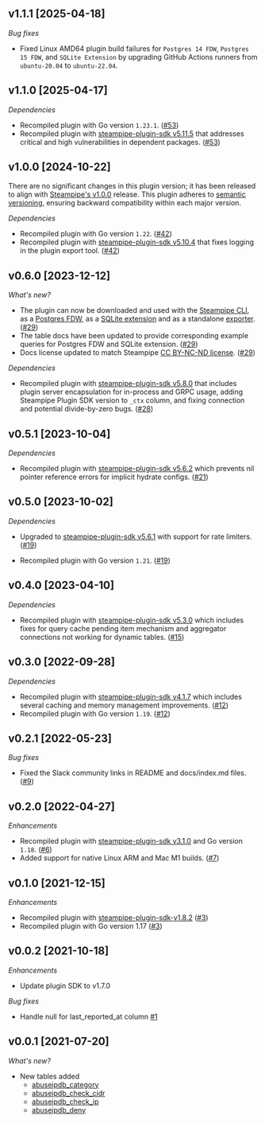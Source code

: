 ## v1.1.1 [2025-04-18]

_Bug fixes_

- Fixed Linux AMD64 plugin build failures for `Postgres 14 FDW`, `Postgres 15 FDW`, and `SQLite Extension` by upgrading GitHub Actions runners from `ubuntu-20.04` to `ubuntu-22.04`.

## v1.1.0 [2025-04-17]

_Dependencies_

- Recompiled plugin with Go version `1.23.1`. ([#53](https://github.com/turbot/steampipe-plugin-abuseipdb/pull/53))
- Recompiled plugin with [steampipe-plugin-sdk v5.11.5](https://github.com/turbot/steampipe-plugin-sdk/blob/v5.11.5/CHANGELOG.md#v5115-2025-03-31) that addresses critical and high vulnerabilities in dependent packages. ([#53](https://github.com/turbot/steampipe-plugin-abuseipdb/pull/53))

## v1.0.0 [2024-10-22]

There are no significant changes in this plugin version; it has been released to align with [Steampipe's v1.0.0](https://steampipe.io/changelog/steampipe-cli-v1-0-0) release. This plugin adheres to [semantic versioning](https://semver.org/#semantic-versioning-specification-semver), ensuring backward compatibility within each major version.

_Dependencies_

- Recompiled plugin with Go version `1.22`. ([#42](https://github.com/turbot/steampipe-plugin-abuseipdb/pull/42))
- Recompiled plugin with [steampipe-plugin-sdk v5.10.4](https://github.com/turbot/steampipe-plugin-sdk/blob/develop/CHANGELOG.md#v5104-2024-08-29) that fixes logging in the plugin export tool. ([#42](https://github.com/turbot/steampipe-plugin-abuseipdb/pull/42))

## v0.6.0 [2023-12-12]

_What's new?_

- The plugin can now be downloaded and used with the [Steampipe CLI](https://steampipe.io/docs), as a [Postgres FDW](https://steampipe.io/docs/steampipe_postgres/overview), as a [SQLite extension](https://steampipe.io/docs//steampipe_sqlite/overview) and as a standalone [exporter](https://steampipe.io/docs/steampipe_export/overview). ([#29](https://github.com/turbot/steampipe-plugin-abuseipdb/pull/29))
- The table docs have been updated to provide corresponding example queries for Postgres FDW and SQLite extension. ([#29](https://github.com/turbot/steampipe-plugin-abuseipdb/pull/29))
- Docs license updated to match Steampipe [CC BY-NC-ND license](https://github.com/turbot/steampipe-plugin-abuseipdb/blob/main/docs/LICENSE). ([#29](https://github.com/turbot/steampipe-plugin-abuseipdb/pull/29))

_Dependencies_

- Recompiled plugin with [steampipe-plugin-sdk v5.8.0](https://github.com/turbot/steampipe-plugin-sdk/blob/main/CHANGELOG.md#v580-2023-12-11) that includes plugin server encapsulation for in-process and GRPC usage, adding Steampipe Plugin SDK version to `_ctx` column, and fixing connection and potential divide-by-zero bugs. ([#28](https://github.com/turbot/steampipe-plugin-abuseipdb/pull/28))

## v0.5.1 [2023-10-04]

_Dependencies_

- Recompiled plugin with [steampipe-plugin-sdk v5.6.2](https://github.com/turbot/steampipe-plugin-sdk/blob/main/CHANGELOG.md#v562-2023-10-03) which prevents nil pointer reference errors for implicit hydrate configs. ([#21](https://github.com/turbot/steampipe-plugin-abuseipdb/pull/21))

## v0.5.0 [2023-10-02]

_Dependencies_

- Upgraded to [steampipe-plugin-sdk v5.6.1](https://github.com/turbot/steampipe-plugin-sdk/blob/main/CHANGELOG.md#v561-2023-09-29) with support for rate limiters. ([#19](https://github.com/turbot/steampipe-plugin-abuseipdb/pull/19))

- Recompiled plugin with Go version `1.21`. ([#19](https://github.com/turbot/steampipe-plugin-abuseipdb/pull/19))

## v0.4.0 [2023-04-10]

_Dependencies_

- Recompiled plugin with [steampipe-plugin-sdk v5.3.0](https://github.com/turbot/steampipe-plugin-sdk/blob/main/CHANGELOG.md#v530-2023-03-16) which includes fixes for query cache pending item mechanism and aggregator connections not working for dynamic tables. ([#15](https://github.com/turbot/steampipe-plugin-abuseipdb/pull/15))

## v0.3.0 [2022-09-28]

_Dependencies_

- Recompiled plugin with [steampipe-plugin-sdk v4.1.7](https://github.com/turbot/steampipe-plugin-sdk/blob/main/CHANGELOG.md#v417-2022-09-08) which includes several caching and memory management improvements. ([#12](https://github.com/turbot/steampipe-plugin-abuseipdb/pull/12))
- Recompiled plugin with Go version `1.19`. ([#12](https://github.com/turbot/steampipe-plugin-abuseipdb/pull/12))

## v0.2.1 [2022-05-23]

_Bug fixes_

- Fixed the Slack community links in README and docs/index.md files. ([#9](https://github.com/turbot/steampipe-plugin-abuseipdb/pull/9))

## v0.2.0 [2022-04-27]

_Enhancements_

- Recompiled plugin with [steampipe-plugin-sdk v3.1.0](https://github.com/turbot/steampipe-plugin-sdk/blob/main/CHANGELOG.md#v310--2022-03-30) and Go version `1.18`. ([#6](https://github.com/turbot/steampipe-plugin-abuseipdb/pull/6))
- Added support for native Linux ARM and Mac M1 builds. ([#7](https://github.com/turbot/steampipe-plugin-abuseipdb/pull/7))

## v0.1.0 [2021-12-15]

_Enhancements_

- Recompiled plugin with [steampipe-plugin-sdk-v1.8.2](https://github.com/turbot/steampipe-plugin-sdk/blob/main/CHANGELOG.md#v182--2021-11-22) ([#3](https://github.com/turbot/steampipe-plugin-abuseipdb/pull/3))
- Recompiled plugin with Go version 1.17 ([#3](https://github.com/turbot/steampipe-plugin-abuseipdb/pull/3))

## v0.0.2 [2021-10-18]

_Enhancements_

- Update plugin SDK to v1.7.0

_Bug fixes_

- Handle null for last_reported_at column [#1](https://github.com/turbot/steampipe-plugin-abuseipdb/issues/1)


## v0.0.1 [2021-07-20]

_What's new?_

- New tables added
  - [abuseipdb_category](https://hub.steampipe.io/plugins/turbot/abuseipdb/tables/abuseipdb_category)
  - [abuseipdb_check_cidr](https://hub.steampipe.io/plugins/turbot/abuseipdb/tables/abuseipdb_check_cidr)
  - [abuseipdb_check_ip](https://hub.steampipe.io/plugins/turbot/abuseipdb/tables/abuseipdb_check_ip)
  - [abuseipdb_deny](https://hub.steampipe.io/plugins/turbot/abuseipdb/tables/abuseipdb_deny)
